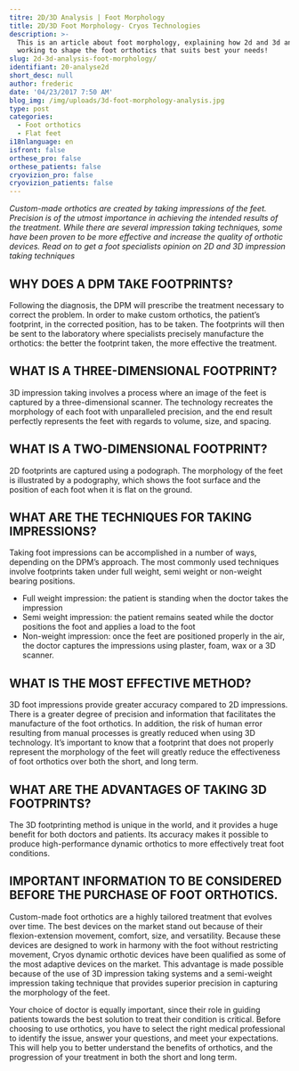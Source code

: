 ```yaml
---
titre: 2D/3D Analysis | Foot Morphology
title: 2D/3D Foot Morphology- Cryos Technologies
description: >-
  This is an article about foot morphology, explaining how 2d and 3d analysis is
  working to shape the foot orthotics that suits best your needs! 
slug: 2d-3d-analysis-foot-morphology/
identifiant: 20-analyse2d
short_desc: null
author: frederic
date: '04/23/2017 7:50 AM'
blog_img: /img/uploads/3d-foot-morphology-analysis.jpg
type: post
categories:
  - Foot orthotics
  - Flat feet
i18nlanguage: en
isfront: false
orthese_pro: false
orthese_patients: false
cryovizion_pro: false
cryovizion_patients: false
---
```

*Custom-made orthotics are created by taking impressions of the feet. Precision is of the utmost importance in achieving the intended results of the treatment. While there are several impression taking techniques, some have been proven to be more effective and increase the quality of orthotic devices. Read on to get a foot specialists opinion on 2D and 3D impression taking techniques*

## **WHY DOES A DPM TAKE FOOTPRINTS?**

Following the diagnosis, the DPM will prescribe the treatment necessary to correct the problem. In order to make custom orthotics, the patient’s footprint, in the corrected position, has to be taken. The footprints will then be sent to the laboratory where specialists precisely manufacture the orthotics: the better the footprint taken, the more effective the treatment.  

## **WHAT IS A THREE-DIMENSIONAL FOOTPRINT**?  

3D impression taking involves a process where an image of the feet is captured by a three-dimensional scanner. The technology recreates the morphology of each foot with unparalleled precision, and the end result perfectly represents the feet with regards to volume, size, and spacing.  

## **WHAT IS A TWO-DIMENSIONAL FOOTPRINT**?  

2D footprints are captured using a podograph. The morphology of the feet is illustrated by a podography, which shows the foot surface and the position of each foot when it is flat on the ground.

## WHAT ARE THE TECHNIQUES FOR TAKING IMPRESSIONS?

Taking foot impressions can be accomplished in a number of ways, depending on the DPM’s approach. The most commonly used techniques involve footprints taken under full weight, semi weight or non-weight bearing positions.  
  
* Full weight impression: the patient is standing when the doctor takes the impression
* Semi weight impression: the patient remains seated while the doctor positions the foot and applies a load to the foot
* Non-weight impression: once the feet are positioned properly in the air, the doctor captures the impressions using plaster, foam, wax or a 3D scanner.  

## **WHAT IS THE MOST EFFECTIVE METHOD?**


3D foot impressions provide greater accuracy compared to 2D impressions. There is a greater degree of precision and information that facilitates the manufacture of the foot orthotics. In addition, the risk of human error resulting from manual processes is greatly reduced when using 3D technology. It’s important to know that a footprint that does not properly represent the morphology of the feet will greatly reduce the effectiveness of foot orthotics over both the short, and long term.

## **WHAT ARE THE ADVANTAGES OF TAKING 3D FOOTPRINTS?**

The 3D footprinting method is unique in the world, and it provides a huge benefit for both doctors and patients. Its accuracy makes it possible to produce high-performance dynamic orthotics to more effectively treat foot conditions.

## **IMPORTANT INFORMATION TO BE CONSIDERED BEFORE THE PURCHASE OF FOOT ORTHOTICS.**

Custom-made foot orthotics are a highly tailored treatment that evolves over time. The best devices on the market stand out because of their flexion-extension movement, comfort, size, and versatility. Because these devices are designed to work in harmony with the foot without restricting movement, Cryos dynamic orthotic devices have been qualified as some of the most adaptive devices on the market. This advantage is made possible because of the use of 3D impression taking systems and a semi-weight impression taking technique that provides superior precision in capturing the morphology of the feet.
 
Your choice of doctor is equally important, since their role in guiding patients towards the best solution to treat their condition is critical. Before choosing to use orthotics, you have to select the right medical professional to identify the issue, answer your questions, and meet your expectations. This will help you to better understand the benefits of orthotics, and the progression of your treatment in both the short and long term.


